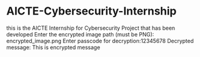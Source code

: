 # AICTE-Cybersecurity-Internship
this is the AICTE Internship for Cybersecurity Project that has been developed
Enter the encrypted image path (must be PNG): encrypted_image.png Enter passcode for decryption:12345678 Decrypted message: This is encrypted message
